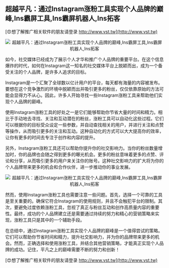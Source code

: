 ## **超越平凡：通过Instagram涨粉工具实现个人品牌的巅峰,Ins霸屏工具,Ins霸屏机器人,Ins拓客**

[😍想了解推广相关软件的朋友请登录 http://www.vst.tw](http://www.vst.tw)

 <center><img src="https://vst.tw/MP4/tuiguang/png/1.png" alt="超越平凡：通过Instagram涨粉工具实现个人品牌的巅峰,Ins霸屏工具,Ins霸屏机器人,Ins拓客"></center>

如今，社交媒体已经成为了展示个人才华和推广个人品牌的重要平台。在这个信息爆炸的时代，如何在Instagram这一知名的社交媒体平台上脱颖而出，成为一个备受关注的个人品牌，是许多人追求的目标。

Instagram是一个汇聚了全球数以亿计用户的平台，每天都有海量的内容被发布。要想在这个竞争激烈的环境中脱颖而出并吸引更多的粉丝，仅仅依靠原始的方法可能会显得力不从心。因此，许多人开始寻找一些Instagram涨粉工具来帮助他们实现个人品牌的巅峰。

使用Instagram涨粉工具的好处之一是它们能够帮助你节省大量的时间和精力。相比于手动地去寻找、关注和互动潜在的粉丝，涨粉工具可以自动化这些过程。它们可以根据你的目标受众设定一些参数，并自动查找相关的用户，并进行关注和点赞等操作，从而吸引更多的关注和互动。这种自动化的方式可以大大提高你的效率，让你有更多的时间去专注于创作和内容的提升。

另外，Instagram涨粉工具还可以帮助你提升你的社交影响力。当你的粉丝数量增加时，你的品牌也会随之得到更多的曝光机会。更多的粉丝意味着更多的点赞、评论和分享，从而吸引更多的用户来关注你的账号。这种社交影响力的扩大将为你的个人品牌带来更多的机会和合作伙伴，进一步推动你的事业发展。

 <center><img src="https://vst.tw/MP4/tuiguang/png/0.png" alt="超越平凡：通过Instagram涨粉工具实现个人品牌的巅峰,Ins霸屏工具,Ins霸屏机器人,Ins拓客"></center>

然而，使用Instagram涨粉工具也需要注意一些问题。首先，选择一个可靠的工具是至关重要的。确保它符合Instagram的使用规则，并且不会触犯平台的限制。其次，要避免过度依赖涨粉工具，忽视了真正与粉丝互动和创作高质量内容的重要性。最终，成功的个人品牌建立还是需要通过持续的努力和精心的营销策略来实现，涨粉工具只是其中的一个辅助手段。

在总结中，通过Instagram涨粉工具实现个人品牌的巅峰是一个值得尝试的策略。它们可以帮助你节省时间和精力，提升社交影响力，并为你的品牌带来更多的机会。然而，正确选择和使用涨粉工具，并结合其他营销策略，才能真正实现个人品牌的成功。记住，平凡之上的巅峰需要不断的努力和创新！

[😍想了解推广相关软件的朋友请登录 http://www.vst.tw](http://www.vst.tw)



